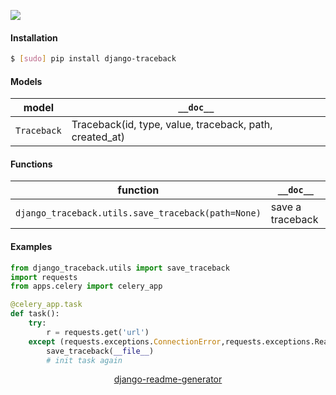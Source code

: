 <!--
https://pypi.org/project/readme-generator/
https://pypi.org/project/python-readme-generator/
https://pypi.org/project/django-readme-generator/
-->

[![](https://img.shields.io/pypi/pyversions/django-traceback.svg?longCache=True)](https://pypi.org/project/django-traceback/)

#### Installation
```bash
$ [sudo] pip install django-traceback
```

#### Models
model|`__doc__`
-|-
`Traceback` |Traceback(id, type, value, traceback, path, created_at)

#### Functions
function|`__doc__`
-|-
`django_traceback.utils.save_traceback(path=None)` |save a traceback

#### Examples
```python
from django_traceback.utils import save_traceback
import requests
from apps.celery import celery_app

@celery_app.task
def task():
    try:
        r = requests.get('url')
    except (requests.exceptions.ConnectionError,requests.exceptions.ReadTimeout):
        save_traceback(__file__)
        # init task again
```

<p align="center">
    <a href="https://pypi.org/project/django-readme-generator/">django-readme-generator</a>
</p>